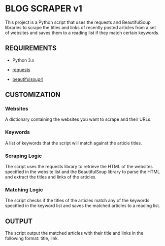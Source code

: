 # BLOG SCRAPER v1

This project is a Python script that uses the requests and BeautifulSoup libraries to scrape the titles and links of recently posted articles from a set of websites and saves them to a reading list if they match certain keywords.

## REQUIREMENTS

- Python 3.x

- [requests](https://pypi.org/project/requests/)

- [beautifulsoup4](https://pypi.org/project/beautifulsoup4/)

## CUSTOMIZATION


### Websites
A dictionary containing the websites you want to scrape and their URLs.

### Keywords
A list of keywords that the script will match against the article titles.

### Scraping Logic
The script uses the requests library to retrieve the HTML of the websites specified in the website list and the BeautifulSoup library to     parse the HTML and extract the titles and links of the articles.

### Matching Logic
The script checks if the titles of the articles match any of the keywords specified in the keyword list and saves the matched articles to a reading list.

## OUTPUT

The script output the matched articles with their title and links in the following format: title, link.
